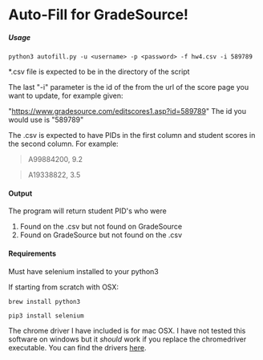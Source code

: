 # Auto-Fill for GradeSource!

##### Usage

`python3 autofill.py -u <username> -p <password> -f hw4.csv -i 589789`
 
*.csv file is expected to be in the directory of the script

The last "-i" parameter is the id of the from the url of the score page
you want to update, for example given:

"https://www.gradesource.com/editscores1.asp?id=589789"
The id you would use is "589789"

The .csv is expected to have PIDs in the first column and student scores in the second column.
For example:

>A99884200, 9.2

>A19338822, 3.5


#### Output

The program will return student PID's who were
1. Found on the .csv but not found on GradeSource
2. Found on GradeSource but not found on the .csv


#### Requirements
Must have selenium installed to your python3

If starting from scratch with OSX:

`brew install python3`

`pip3 install selenium`


The chrome driver I have included is for mac OSX. I have not tested this software on windows but it *should* work if you
replace the chromedriver executable. You can find the drivers [here](https://sites.google.com/a/chromium.org/chromedriver/downloads).
